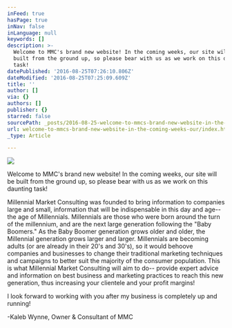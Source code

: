 ```yaml
---
inFeed: true
hasPage: true
inNav: false
inLanguage: null
keywords: []
description: >-
  Welcome to MMC's brand new website! In the coming weeks, our site will be
  built from the ground up, so please bear with us as we work on this daunting
  task!
datePublished: '2016-08-25T07:26:10.806Z'
dateModified: '2016-08-25T07:25:09.609Z'
title: ''
author: []
via: {}
authors: []
publisher: {}
starred: false
sourcePath: _posts/2016-08-25-welcome-to-mmcs-brand-new-website-in-the-coming-weeks-our.md
url: welcome-to-mmcs-brand-new-website-in-the-coming-weeks-our/index.html
_type: Article

---
```

![](https://the-grid-user-content.s3-us-west-2.amazonaws.com/79f9a4b1-f96f-4d43-ac98-d211173df6dd.jpg)

Welcome to MMC's brand new website! In the coming weeks, our site will be built from the ground up, so please bear with us as we work on this daunting task!  

Millennial Market Consulting was founded to bring information to companies large and small, information that will be indispensable in this day and age-- the age of Millennials. Millennials are those who were born around the turn of the millennium, and are the next large generation following the "Baby Boomers." As the Baby Boomer generation grows older and older, the Millennial generation grows larger and larger. Millennials are becoming adults (or are already in their 20's and 30's), so it would behoove companies and businesses to change their traditional marketing techniques and campaigns to better suit the majority of the consumer population. This is what Millennial Market Consulting will aim to do-- provide expert advice and information on best business and marketing practices to reach this new generation, thus increasing your clientele and your profit margins!

I look forward to working with you after my business is completely up and running!

-Kaleb Wynne, Owner & Consultant of MMC